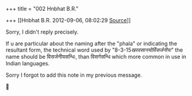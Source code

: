 +++
title = "002 Hnbhat B.R."

+++
[[Hnbhat B.R.	2012-09-06, 08:02:29 [Source](https://groups.google.com/g/bvparishat/c/I2ydCghgrc0)]]



Sorry, I didn't reply precisely.

  

If u are particular about the naming after the "phala" or indicating the resultant form, the technical word used by "8-3-15*खरवसानयोर्विसर्जनीयः*" the name should be विसर्जनीयसन्धिः, than विसर्गसन्धि which more common in use in Indian languages.  
  
Sorry I forgot to add this note in my previous message.



